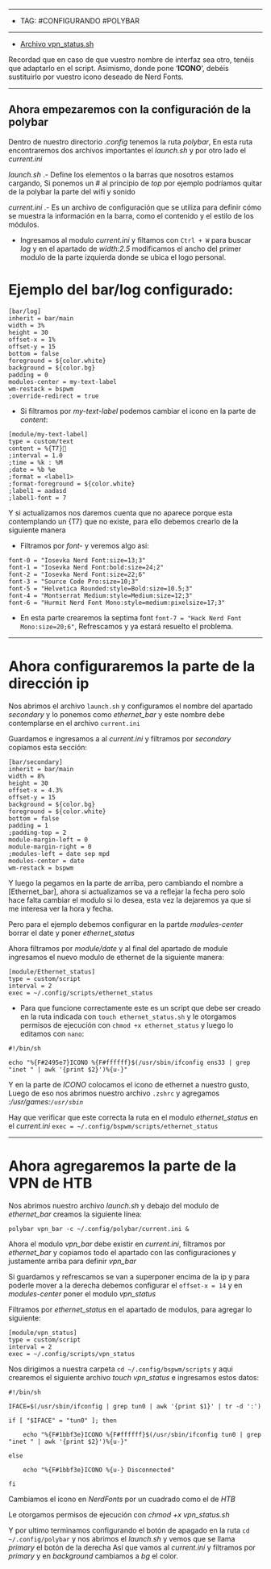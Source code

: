 
----
- TAG: #CONFIGURANDO #POLYBAR 
-----
- [Archivo vpn_status.sh](https://pastebin.com/sUk5hB4Q)

Recordad que en caso de que vuestro nombre de interfaz sea otro, tenéis que adaptarlo en el script. Asimismo, donde pone ‘**ICONO**‘, debéis sustituirlo por vuestro icono deseado de Nerd Fonts.

----
## Ahora empezaremos con la configuración de la polybar 
Dentro de nuestro directorio *.config* tenemos la ruta *polybar*, En esta ruta encontraremos dos archivos importantes el *launch.sh* y por otro lado el *current.ini* 

*launch.sh* .- Define los elementos o la barras que nosotros estamos cargando,  Si ponemos un # al principio de *top* por ejemplo podríamos quitar de la polybar la parte del wifi y sonido 

*current.ini* .- Es un archivo de configuración que se utiliza para definir cómo se muestra la información en la barra, como el contenido y el estilo de los módulos.
- Ingresamos al modulo *current.ini* y filtamos con `Ctrl + W` para buscar *log* y en el apartado de *width:2.5* modificamos el ancho del primer modulo de la parte izquierda donde se ubica el logo personal.
# Ejemplo del bar/log configurado:
```
[bar/log]
inherit = bar/main
width = 3%
height = 30
offset-x = 1%
offset-y = 15
bottom = false
foreground = ${color.white}
background = ${color.bg}
padding = 0
modules-center = my-text-label
wm-restack = bspwm
;override-redirect = true
```

- Si filtramos por *my-text-label* podemos cambiar el icono en la parte de *content*:
```
[module/my-text-label]
type = custom/text
content = %{T7}
;interval = 1.0
;time = %k : %M
;date = %b %e
;format = <label1>
;format-foreground = ${color.white}
;label1 = aadasd
;label1-font = 7
```
Y si actualizamos nos daremos cuenta que no aparece porque esta contemplando un {T7} que no existe, para ello debemos crearlo de la siguiente manera
- Filtramos por *font-* y veremos algo asi:
```
font-0 = "Iosevka Nerd Font:size=13;3"
font-1 = "Iosevka Nerd Font:bold:size=24;2"
font-2 = "Iosevka Nerd Font:size=22;6"
font-3 = "Source Code Pro:size=10;3"
font-5 = "Helvetica Rounded:style=Bold:size=10.5;3"
font-4 = "Montserrat Medium:style=Medium:size=12;3"
font-6 = "Hurmit Nerd Font Mono:style=medium:pixelsize=17;3"
```
- En esta parte crearemos la septima font `font-7 = "Hack Nerd Font Mono:size=20;6"`, Refrescamos y ya estará resuelto el problema.
----
# Ahora configuraremos la parte de la dirección ip
Nos abrimos el archivo `launch.sh` y configuramos el nombre del apartado *secondary* y lo ponemos como *ethernet_bar* y este nombre debe contemplarse en el archivo `current.ini`

Guardamos e ingresamos a al *current.ini* y filtramos por *secondary* copiamos esta sección:
```
[bar/secondary]
inherit = bar/main
width = 8%
height = 30
offset-x = 4.3%
offset-y = 15
background = ${color.bg}
foreground = ${color.white}
bottom = false
padding = 1
;padding-top = 2 
module-margin-left = 0
module-margin-right = 0
;modules-left = date sep mpd
modules-center = date
wm-restack = bspwm
```

Y luego la pegamos en la parte de arriba, pero cambiando el nombre a [Ethernet_bar], ahora si actualizamos se va a reflejar la fecha pero solo hace falta cambiar el modulo si lo desea, esta vez la dejaremos ya que si me interesa ver la hora y fecha.

Pero para el ejemplo debemos configurar en la partde *modules-center* borrar el date y poner *ethernet_status*

Ahora filtramos por *module/date* y al final del apartado de module ingresamos el nuevo modulo de ethernet de la siguiente manera:
```
[module/Ethernet_status]
type = custom/script
interval = 2 
exec = ~/.config/scripts/ethernet_status
```

 - Para que funcione correctamente este es un script que debe ser creado en la ruta indicada con `touch ethernet_status.sh` y le otorgamos permisos de ejecución con `chmod +x ethernet_status` y luego lo editamos con `nano`:
 ```
 #!/bin/sh

echo "%{F#2495e7}ICONO %{F#ffffff}$(/usr/sbin/ifconfig ens33 | grep "inet " | awk '{print $2}')%{u-}"
 ```

 Y en la parte de *ICONO* colocamos el icono de ethernet a nuestro gusto, Luego de eso nos abrimos nuestro archivo `.zshrc` y agregamos *:/usr/games:`/usr/sbin`* 

 Hay que verificar que este correcta la ruta en el modulo *ethernet_status* en el *current.ini*
 `exec = ~/.config/bspwm/scripts/ethernet_status` 

-----
# Ahora agregaremos la parte de la VPN de HTB

Nos abrimos nuestro archivo *launch.sh* y debajo del modulo de *ethernet_bar* creamos la siguiente línea:

```
polybar vpn_bar -c ~/.config/polybar/current.ini & 
```

Ahora el modulo *vpn_bar* debe existir en *current.ini*, filtramos por *ethernet_bar* y copiamos todo el apartado con las configuraciones y justamente arriba para definir *vpn_bar*

Si guardamos y refrescamos se van a superponer encima de la ip y para poderle mover a la derecha debemos configurar el `offset-x = 14` y en *modules-center* poner el modulo  *vpn_status* 

Filtramos por *ethernet_status* en el apartado de modulos, para agregar lo siguiente:

```
[module/vpn_status]
type = custom/script
interval = 2 
exec = ~/.config/scripts/vpn_status
``` 

Nos dirigimos a nuestra carpeta `cd ~/.config/bspwm/scripts` y aqui crearemos el siguiente archivo *touch vpn_status* e ingresamos estos datos:

```
#!/bin/sh

IFACE=$(/usr/sbin/ifconfig | grep tun0 | awk '{print $1}' | tr -d ':')

if [ "$IFACE" = "tun0" ]; then

    echo "%{F#1bbf3e}ICONO %{F#ffffff}$(/usr/sbin/ifconfig tun0 | grep "inet " | awk '{print $2}')%{u-}"

else

    echo "%{F#1bbf3e}ICONO %{u-} Disconnected"

fi
``` 

Cambiamos el icono en *NerdFonts* por un cuadrado como el de *HTB*

Le otorgamos permisos de ejecución con *chmod +x vpn_status.sh* 

Y por ultimo terminamos configurando el botón de apagado en la ruta `cd ~/.config/polybar` y nos abrimos el *launch.sh* y vemos que se llama *primary* el botón de la derecha
Así que vamos al *current.ini* y filtramos por *primary* y en *background* cambiamos a *bg* el color.